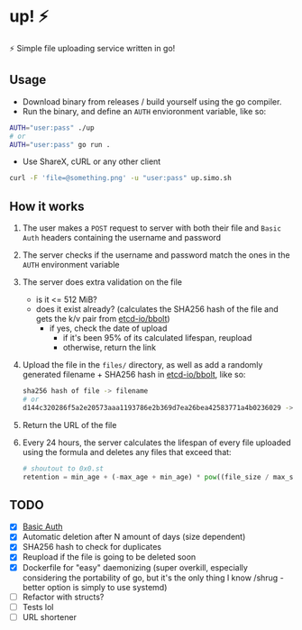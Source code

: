 # up! ⚡

⚡ Simple file uploading service written in go!

## Usage

- Download binary from releases / build yourself using the go compiler.
- Run the binary, and define an `AUTH` envioronment variable, like so:

```sh
AUTH="user:pass" ./up
# or
AUTH="user:pass" go run .
```

- Use ShareX, cURL or any other client

```sh
curl -F 'file=@something.png' -u "user:pass" up.simo.sh
```

## How it works

1. The user makes a `POST` request to server with both their file and `Basic Auth` headers containing the username and password

2. The server checks if the username and password match the ones in the `AUTH` environment variable

3. The server does extra validation on the file

   - is it <= 512 MiB?
   - does it exist already? (calculates the SHA256 hash of the file and gets the k/v pair from [etcd-io/bbolt](github.com/etcd-io/bbolt))
     - if yes, check the date of upload
       - if it's been 95% of its calculated lifespan, reupload
       - otherwise, return the link

4. Upload the file in the `files/` directory, as well as add a randomly generated filename + SHA256 hash in [etcd-io/bbolt](github.com/etcd-io/bbolt), like so:

   ```sh
   sha256 hash of file -> filename
   # or
   d144c320286f5a2e20573aaa1193786e2b369d7ea26bea42583771a4b0236029 -> XVlBzgbaiC
   ```

5. Return the URL of the file
6. Every 24 hours, the server calculates the lifespan of every file uploaded using the formula and deletes any files that exceed that:

   ```py
   # shoutout to 0x0.st
   retention = min_age + (-max_age + min_age) * pow((file_size / max_size - 1), 3)
   ```

## TODO

- [x] [Basic Auth](https://developer.mozilla.org/en-US/docs/Web/HTTP/Authentication#Basic_authentication_scheme)
- [x] Automatic deletion after N amount of days (size dependent)
- [x] SHA256 hash to check for duplicates
- [x] Reupload if the file is going to be deleted soon
- [x] Dockerfile for "easy" daemonizing (super overkill, especially considering the portability of go, but it's the only thing I know /shrug - better option is simply to use systemd)
- [ ] Refactor with structs?
- [ ] Tests lol
- [ ] URL shortener

